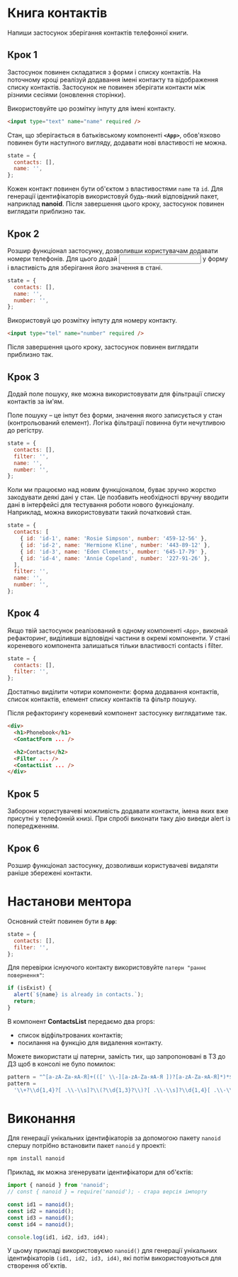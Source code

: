 # Книга контактів

Напиши застосунок зберігання контактів телефонної книги.

## Крок 1

Застосунок повинен складатися з форми і списку контактів. На поточному кроці
реалізуй додавання імені контакту та відображення списку контактів. Застосунок
не повинен зберігати контакти між різними сесіями (оновлення сторінки).

Використовуйте цю розмітку інпуту для імені контакту.

```html
<input type="text" name="name" required />
```

Стан, що зберігається в батьківському компоненті **`<App>`**, обов'язково
повинен бути наступного вигляду, додавати нові властивості не можна.

```jsx
state = {
  contacts: [],
  name: '',
};
```

Кожен контакт повинен бути об'єктом з властивостями `name` та `id`. Для
генерації ідентифікаторів використовуй будь-який відповідний пакет, наприклад
**nanoid**. Після завершення цього кроку, застосунок повинен виглядати приблизно
так.

## Крок 2

Розшир функціонал застосунку, дозволивши користувачам додавати номери телефонів.
Для цього додай <input type="tel"> у форму і властивість для зберігання його
значення в стані.

```jsx
state = {
  contacts: [],
  name: '',
  number: '',
};
```

Використовуй цю розмітку інпуту для номеру контакту.

```html
<input type="tel" name="number" required />
```

Після завершення цього кроку, застосунок повинен виглядати приблизно так.

## Крок 3

Додай поле пошуку, яке можна використовувати для фільтрації списку контактів за
ім'ям.

Поле пошуку – це інпут без форми, значення якого записується у стан
(контрольований елемент). Логіка фільтрації повинна бути нечутливою до регістру.

```jsx
state = {
  contacts: [],
  filter: '',
  name: '',
  number: '',
};
```

Коли ми працюємо над новим функціоналом, буває зручно жорстко закодувати деякі
дані у стан. Це позбавить необхідності вручну вводити дані в інтерфейсі для
тестування роботи нового функціоналу. Наприклад, можна використовувати такий
початковий стан.

```jsx
state = {
  contacts: [
    { id: 'id-1', name: 'Rosie Simpson', number: '459-12-56' },
    { id: 'id-2', name: 'Hermione Kline', number: '443-89-12' },
    { id: 'id-3', name: 'Eden Clements', number: '645-17-79' },
    { id: 'id-4', name: 'Annie Copeland', number: '227-91-26' },
  ],
  filter: '',
  name: '',
  number: '',
};
```

## Крок 4

Якщо твій застосунок реалізований в одному компоненті `<App>`, виконай
рефакторинг, виділивши відповідні частини в окремі компоненти. У стані
кореневого компонента <App> залишаться тільки властивості contacts і filter.

```jsx
state = {
  contacts: [],
  filter: '',
};
```

Достатньо виділити чотири компоненти: форма додавання контактів, список
контактів, елемент списку контактів та фільтр пошуку.

Після рефакторингу кореневий компонент застосунку виглядатиме так.

```html
<div>
  <h1>Phonebook</h1>
  <ContactForm ... />

  <h2>Contacts</h2>
  <Filter ... />
  <ContactList ... />
</div>
```

## Крок 5

Заборони користувачеві можливість додавати контакти, імена яких вже присутні у
телефонній книзі. При спробі виконати таку дію виведи alert із попередженням.

## Крок 6

Розшир функціонал застосунку, дозволивши користувачеві видаляти раніше збережені
контакти.

# Настанови ментора

Основний стейт повинен бути в **`Арр`**:

```jsx
state = {
  contacts: [],
  filter: '',
};
```

Для перевірки існуючого контакту використовуйте `патерн "раннє повернення"`:

```jsx
if (isExist) {
  alert(`${name} is already in contacts.`);
  return;
}
```

В компонент **ContactsList** передаємо два props:

- список відфільтрованих контактів;
- посилання на функцію для видалення контакту.

Можете використати ці патерни, замість тих, що запропоновані в ТЗ до ДЗ щоб в
консолі не було помилок:

```jsx
pattern = "^[a-zA-Zа-яА-Я]+(([' \\-][a-zA-Zа-яА-Я ])?[a-zA-Zа-яА-Я]*)*$";
pattern =
  '\\+?\\d{1,4}?[ .\\-\\s]?\\(?\\d{1,3}?\\)?[ .\\-\\s]?\\d{1,4}[ .\\-\\s]?\\d{1,4}[ .\\-\\s]?\\d{1,9}';
```

# Виконання

Для генерації унікальних ідентифікаторів за допомогою пакету `nanoid` спершу
потрібно встановити пакет `nanoid` у проекті:

```jsx
npm install nanoid
```

Приклад, як можна згенерувати ідентифікатори для об'єктів:

```jsx
import { nanoid } from 'nanoid';
// const { nanoid } = require('nanoid'); - стара версія імпорту

const id1 = nanoid();
const id2 = nanoid();
const id3 = nanoid();
const id4 = nanoid();

console.log(id1, id2, id3, id4);
```

У цьому прикладі використовуємо `nanoid()` для генерації унікальних
ідентифікаторів `(id1, id2, id3, id4)`, які потім використовуються для створення
об'єктів.
